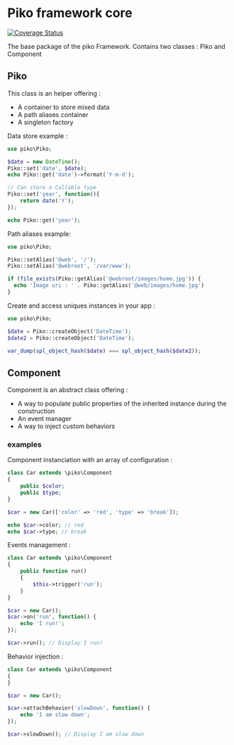 # Piko framework core

[![Coverage Status](https://coveralls.io/repos/github/piko-framework/core/badge.svg?branch=main)](https://coveralls.io/github/piko-framework/core?branch=main)

The base package of the piko Framework. Contains two classes : Piko and Component

## Piko

This class is an helper offering :

 - A container to store mixed data
 - A path aliases container
 - A singleton factory

Data store example :

```php
use piko\Piko;

$date = new DateTime();
Piko::set('date', $date);
echo Piko::get('date')->format('Y-m-d');

// Can store a Callable type
Piko::set('year', function(){
    return date('Y');
});

echo Piko::get('year');

```

Path aliases example:

```php
use piko\Piko;

Piko::setAlias('@web', '/');
Piko::setAlias('@webroot', '/var/www');

if (file_exists(Piko::getAlias('@webroot/images/home.jpg')) {
  echo 'Image uri : ' . Piko::getAlias('@web/images/home.jpg')
}

```

Create and access uniques instances in your app :

```php
use piko\Piko;

$date = Piko::createObject('DateTime');
$date2 = Piko::createObject('DateTime');

var_dump(spl_object_hash($date) === spl_object_hash($date2));

```

## Component

Component is an abstract class offering :

 - A way to populate public properties of the inherited instance during the construction
 - An event manager
 - A way to inject custom behaviors
 
 ### examples

Component instanciation with an array of configuration :

```php
class Car extends \piko\Component
{
    public $color;
    public $type;
}

$car = new Car(['color' => 'red', 'type' => 'break']);

echo $car->color; // red
echo $car->type; // break

```

Events management :

```php
class Car extends \piko\Component
{
    public function run()
    {
        $this->trigger('run');
    }
}

$car = new Car();
$car->on('run', function() {
    echo 'I run!';
});

$car->run(); // Display I run!

```

Behavior injection :

```php
class Car extends \piko\Component
{
}

$car = new Car();

$car->attachBehavior('slowDown', function() {
    echo 'I am slow down';
});

$car->slowDown(); // Display I am slow down

```
